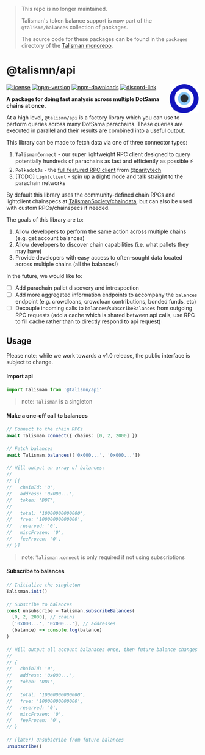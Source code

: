 >
> This repo is no longer maintained.
>
> Talisman's token balance support is now part of the `@talismn/balances` collection of packages.
>
> The source code for these packages can be found in the `packages` directory of the [Talisman monorepo](https://github.com/talismansociety/talisman).
>

# @talismn/api

<img src="1f9ff.svg" alt="Talisman" width="15%" align="right" />

[![license](https://img.shields.io/github/license/talismansociety/api?style=flat-square)](https://github.com/TalismanSociety/api/blob/master/LICENCE)
[![npm-version](https://img.shields.io/npm/v/@talismn/api?style=flat-square)](https://www.npmjs.com/package/@talismn/api)
[![npm-downloads](https://img.shields.io/npm/dw/@talismn/api?style=flat-square)](https://www.npmjs.com/package/@talismn/api)
[![discord-link](https://img.shields.io/discord/858891448271634473?logo=discord&logoColor=white&style=flat-square)](https://discord.gg/rQgTD9SGtU)

**A package for doing fast analysis across multiple DotSama chains at once.**

At a high level, `@talismn/api` is a factory library which you can use to perform queries across many DotSama parachains. These queries are executed in parallel and their results are combined into a useful output.

This library can be made to fetch data via one of three connector types:

1. `TalismanConnect` - our super lightweight RPC client designed to query potentially hundreds of parachains as fast and efficiently as possible ⚡
2. `PolkadotJs` - the [full featured RPC client](https://github.com/polkadot-js/api) from [@paritytech](https://github.com/paritytech)
3. [TODO] `Lightclient` - spin up a (light) node and talk straight to the parachain networks

By default this library uses the community-defined chain RPCs and lightclient chainspecs at [TalismanSociety/chaindata](https://github.com/TalismanSociety/chaindata), but can also be used with custom RPCs/chainspecs if needed.

The goals of this library are to:

1. Allow developers to perform the same action across multiple chains (e.g. get account balances)
2. Allow developers to discover chain capabilities (i.e. what pallets they may have)
3. Provide developers with easy access to often-sought data located across multiple chains (all the balances!)

In the future, we would like to:

- [ ] Add parachain pallet discovery and introspection
- [ ] Add more aggregated information endpoints to accompany the `balances` endpoint (e.g. crowdloans, crowdloan contributions, bonded funds, etc)
- [ ] Decouple incoming calls to `balances`/`subscribeBalances` from outgoing RPC requests (add a cache which is shared between api calls, use RPC to fill cache rather than to directly respond to api request)

## Usage

Please note: while we work towards a v1.0 release, the public interface is subject to change.

#### Import api

```ts
import Talisman from '@talismn/api'
```

> note: `Talisman` is a singleton

#### Make a one-off call to balances

```ts
// Connect to the chain RPCs
await Talisman.connect({ chains: [0, 2, 2000] })

// Fetch balances
await Talisman.balances(['0x000...', '0x000...'])

// Will output an array of balances:
//
// [{
//   chainId: '0',
//   address: '0x000...',
//   token: 'DOT',
//
//   total: '10000000000000',
//   free: '10000000000000',
//   reserved: '0',
//   miscFrozen: '0',
//   feeFrozen: '0',
// }]
```

> note: `Talisman.connect` is only required if not using subscriptions

#### Subscribe to balances

```ts
// Initialize the singleton
Talisman.init()

// Subscribe to balances
const unsubscribe = Talisman.subscribeBalances(
  [0, 2, 2000], // chains
  ['0x000...', '0x000...'], // addresses
  (balance) => console.log(balance)
)

// Will output all account balanaces once, then future balance changes as they happen:
//
// {
//   chainId: '0',
//   address: '0x000...',
//   token: 'DOT',
//
//   total: '10000000000000',
//   free: '10000000000000',
//   reserved: '0',
//   miscFrozen: '0',
//   feeFrozen: '0',
// }

// (later) Unsubscribe from future balances
unsubscribe()
```

